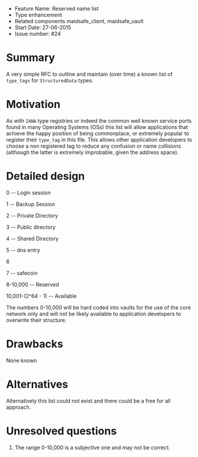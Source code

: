 - Feature Name: Reserved name list
- Type enhancement
- Related components maidsafe_client, maidsafe_vault
- Start Date: 27-06-2015
- Issue number: #24

# Summary

A very simple RFC to outline and maintain (over time) a known list of `type_tags` for `StructuredData` types.

# Motivation

As with `IANA` type registries or indeed the common well known service ports found in many Operating Systems (OSs)
this list will allow applications that achieve the happy position of being commonplace, or extremely popular to 
register their `type_tag` in this file. This allows other application developers to choose a non registered tag to
reduce any confusion or name collisions (although the latter is extremely improbable, given the address space).

# Detailed design

0            --      Login session

1            --      Backup Session

2            --      Private Directory

3            --      Public directory

4            --      Shared Directory

5            --      dns entry

6

7            --      safecoin

8-10,000     --      Reserved

10,001-(2^64 - 1)  --      Available

The numbers 0-10,000 will be hard coded into vaults for the use of the core network only and will not be likely
available to application developers to overwrite their structure.

# Drawbacks

None known

# Alternatives

Alternatively this list could not exist and there could be a free for all approach.

# Unresolved questions

1. The range 0-10,000 is a subjective one and may not be correct.
